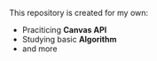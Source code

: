 This repository is created for my own:
- Praciticing **Canvas API**
- Studying basic **Algorithm**
- and more
